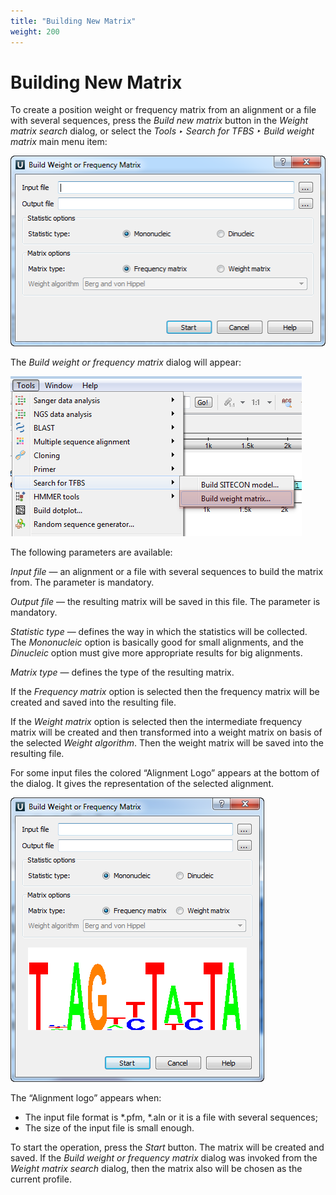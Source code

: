 ```yaml
---
title: "Building New Matrix"
weight: 200
---
```



# Building New Matrix

To create a position weight or frequency matrix from an alignment or a file with several sequences, press the _Build new matrix_ button in the _Weight matrix search_ dialog, or select the _Tools ‣ Search for TFBS ‣ Build weight matrix_ main menu item:


![](/images/65930915/65930916.png)

The _Build weight or frequency matrix_ dialog will appear:


![](/images/65930915/65930917.png)

The following parameters are available:

_Input file_ — an alignment or a file with several sequences to build the matrix from. The parameter is mandatory.

_Output file_ — the resulting matrix will be saved in this file. The parameter is mandatory.

_Statistic type_ — defines the way in which the statistics will be collected. The _Mononucleic_ option is basically good for small alignments, and the _Dinucleic_ option must give more appropriate results for big alignments.

_Matrix type_ — defines the type of the resulting matrix.

If the _Frequency matrix_ option is selected then the frequency matrix will be created and saved into the resulting file.

If the _Weight matrix_ option is selected then the intermediate frequency matrix will be created and then transformed into a weight matrix on basis of the selected _Weight algorithm_. Then the weight matrix will be saved into the resulting file.

For some input files the colored “Alignment Logo” appears at the bottom of the dialog. It gives the representation of the selected alignment.


![](/images/65930915/65930918.png)

The “Alignment logo” appears when:

*   The input file format is \*.pfm, \*.aln or it is a file with several sequences;
*   The size of the input file is small enough.

To start the operation, press the _Start_ button. The matrix will be created and saved. If the _Build weight or frequency matrix_ dialog was invoked from the _Weight matrix search_ dialog, then the matrix also will be chosen as the current profile.
